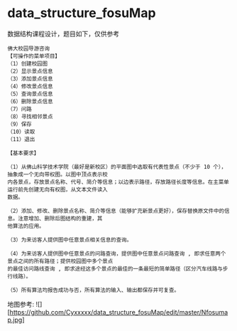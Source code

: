 # data_structure_fosuMap
数据结构课程设计，题目如下，仅供参考
```
佛大校园导游咨询 
【可操作的菜单项目】
（1）创建校园图
（2）显示景点信息
（3）添加景点信息
（4）修改景点信息
（5）查询景点信息
（6）删除景点信息
（7）问路
（8）寻找相邻景点
（9）保存
（10）读取
（11）退出

【基本要求】

（1）从佛山科学技术学院（最好是新校区）的平面图中选取有代表性景点（不少于 10 个），抽象成一个无向带权图。以图中顶点表示校
内各景点，存放景点名称、代号、简介等信息；以边表示路径，存放路径长度等信息。在主菜单运行前先创建无向有权图，从文本文件读入
数据。

（2）添加、修改、删除景点名称、简介等信息（能够扩充新景点更好），保存替换原文件中的信息。注意增加、删除后图结构的重建，其
他算法的应用。

（3）为来访客人提供图中任意景点相关信息的查询。

（4）为来访客人提供图中任意景点的问路查询，提供图中任意景点问路查询 , 即求任意两个景点之间的所有路径；提供校园图中多个景点
的最佳访问路线查询 , 即求途经这多个景点的最佳的一条最短的简单路径（区分汽车线路与步行线路）。

（5）所有算法均报告成功与否，所有算法的输入、输出都保存并可复查。
```
地图参考:
![][https://github.com/Cyxxxxx/data_structure_fosuMap/edit/master/Nfosumap.jpg]
